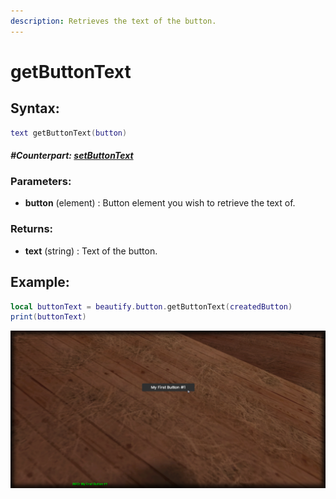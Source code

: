 ```yaml
---
description: Retrieves the text of the button.
---
```


# getButtonText

## **Syntax:**

```lua
text getButtonText(button)
```

#### _**\#Counterpart:**_ [_**setButtonText**_](setbuttontext.md)

### **Parameters:**

* **button** \(element\) : Button element you wish to retrieve the text of.

### **Returns:**

* **text** \(string\) : Text of the button.

## **Example:**

```lua
local buttonText = beautify.button.getButtonText(createdButton)
print(buttonText)
```

![](../../.gitbook/assets/elements/button/api//getbuttontext.png)
